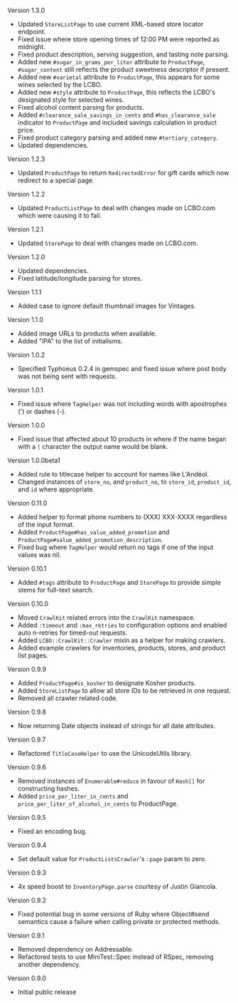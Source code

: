 Version 1.3.0

  * Updated `StoreListPage` to use current XML-based store locator endpoint.
  * Fixed issue where store opening times of 12:00 PM were reported as midnight.
  * Fixed product description, serving suggestion, and tasting note parsing.
  * Added new `#sugar_in_grams_per_liter` attribute to `ProductPage`,
    `#sugar_content` still reflects the product sweetness descriptor if present.
  * Added new `#varietal` attribute to `ProductPage`, this appears for some
    wines selected by the LCBO.
  * Added new `#style` attribute to `ProductPage`, this reflects the LCBO's
    designated style for selected wines.
  * Fixed alcohol content parsing for products.
  * Added `#clearance_sale_savings_in_cents` and `#has_clearance_sale` indicator
    to `ProductPage` and included savings calculation in product price.
  * Fixed product category parsing and added new `#tertiary_category`.
  * Updated dependencies.

Version 1.2.3

  * Updated `ProductPage` to return `RedirectedError` for gift cards which now
    redirect to a special page.

Version 1.2.2

  * Updated `ProductListPage` to deal with changes made on LCBO.com which were
    causing it to fail.

Version 1.2.1

  * Updated `StorePage` to deal with changes made on LCBO.com.

Version 1.2.0

  * Updated dependencies.
  * Fixed latitude/longitude parsing for stores.

Version 1.1.1

  * Added case to ignore default thumbnail images for Vintages.

Version 1.1.0

 * Added image URLs to products when available.
 * Added "IPA" to the list of initialisms.

Version 1.0.2

 * Specified Typhoeus 0.2.4 in gemspec and fixed issue where post body was not
   being sent with requests.

Version 1.0.1

 * Fixed issue where `TagHelper` was not including words with apostrophes (')
   or dashes (-).

Version 1.0.0

 * Fixed issue that affected about 10 products in where if the name began
   with a `(` character the output name would be blank.

Version 1.0.0beta1

 * Added rule to titlecase helper to account for names like L'Andéol.
 * Changed instances of `store_no`, and `product_no`, to `store_id`,
   `product_id`, and `id` where appropriate.

Version 0.11.0

 * Added helper to format phone numbers to (XXX) XXX-XXXX regardless of the
   input format.
 * Added `ProductPage#has_value_added_promotion` and
   `ProductPage#value_added_promotion_description`.
 * Fixed bug where `TagHelper` would return no tags if one of the input values
   was nil.

Version 0.10.1

 * Added `#tags` attribute to `ProductPage` and `StorePage` to provide simple
   stems for full-text search.

Version 0.10.0

 * Moved `CrawlKit` related errors into the `CrawlKit` namespace.
 * Added `:timeout` and `:max_retries` to configuration options and enabled
   auto _n_-retries for timed-out requests.
 * Added `LCBO::CrawlKit::Crawler` mixin as a helper for making crawlers.
 * Added example crawlers for inventories, products, stores, and product list
   pages.

Version 0.9.9

 * Added `ProductPage#is_kosher` to designate Kosher products.
 * Added `StoreListPage` to allow all store IDs to be retrieved in one request.
 * Removed all crawler related code.

Version 0.9.8

 * Now returning Date objects instead of strings for all date attributes.

Version 0.9.7

 * Refactored `TitleCaseHelper` to use the UnicodeUtils library.

Version 0.9.6

 * Removed instances of `Enumerable#reduce` in favour of `Hash[]` for
   constructing hashes.
 * Added `price_per_liter_in_cents` and `price_per_liter_of_alcohol_in_cents`
   to ProductPage.

Version 0.9.5

 * Fixed an encoding bug.

Version 0.9.4

 * Set default value for `ProductListsCrawler`'s `:page` param to zero.

Version 0.9.3

 * 4x speed boost to `InventoryPage.parse` courtesy of Justin Giancola.

Version 0.9.2

 * Fixed potential bug in some versions of Ruby where Object#send semantics
   cause a failure when calling private or protected methods.

Version 0.9.1

 * Removed dependency on Addressable.
 * Refactored tests to use MiniTest::Spec instead of RSpec, removing another
   dependency.

Version 0.9.0

 * Initial public release
